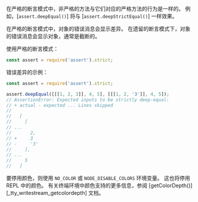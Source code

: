 <!-- YAML
added: v9.9.0
changes:
  - version: v13.9.0
    description: Changed "strict mode" to "strict assertion mode" and "legacy
                 mode" to "legacy assertion mode" to avoid confusion with the
                 more usual meaining of "strict mode".
  - version: v9.9.0
    pr-url: https://github.com/nodejs/node/pull/17615
    description: Added error diffs to the strict assertion mode.
  - version: v9.9.0
    pr-url: https://github.com/nodejs/node/pull/17002
    description: Added strict assertion mode to the assert module.
-->

在严格的断言模式中，非严格的方法与它们对应的严格方法的行为是一样的。
例如，[`assert.deepEqual()`] 将与 [`assert.deepStrictEqual()`] 一样效果。

在严格的断言模式中，对象的错误消息会显示差异。
在遗留的断言模式下，对象的错误消息会显示对象，通常是截断的。

使用严格的断言模式：

```js
const assert = require('assert').strict;
```

错误差异的示例：

```js
const assert = require('assert').strict;

assert.deepEqual([[[1, 2, 3]], 4, 5], [[[1, 2, '3']], 4, 5]);
// AssertionError: Expected inputs to be strictly deep-equal:
// + actual - expected ... Lines skipped
//
//   [
//     [
// ...
//       2,
// +     3
// -     '3'
//     ],
// ...
//     5
//   ]
```

要停用颜色，则使用 `NO_COLOR` 或 `NODE_DISABLE_COLORS` 环境变量。 
这也将停用 REPL 中的颜色。
有关终端环境中颜色支持的更多信息，参阅 [getColorDepth()][_tty_writestream_getcolordepth] 文档。

